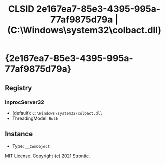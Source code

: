 ﻿---
title: "CLSID 2e167ea7-85e3-4395-995a-77af9875d79a | (C:\\Windows\\system32\\colbact.dll)"
excerpt: What is COM-Object CLSID 2e167ea7-85e3-4395-995a-77af9875d79a?
---

# {2e167ea7-85e3-4395-995a-77af9875d79a}


## Registry


### InprocServer32

* (default): `C:\Windows\system32\colbact.dll`
* ThreadingModel: `Both`

## Instance

* Type: `__ComObject`

MIT License. Copyright (c) 2021 Strontic.


